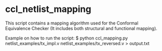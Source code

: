 # ccl_netlist_mapping
This script contains a mapping algorithm used for the Conformal Equivalence Checker 
(It includes both structural and functional mapping).

Example on how to run the script:
$ python ccl_mapping.py netlist_examples/tx_impl.v netlist_examples/tx_reversed.v > output.txt
